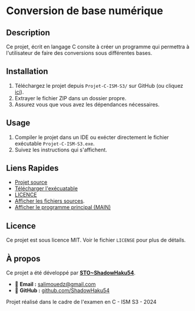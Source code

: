 # Conversion de base numérique

## Description
Ce projet, écrit en langage C consite à créer un programme qui permettra à l'utilisateur de faire des conversions sous différentes bases.

## Installation
1. Téléchargez le projet depuis `Projet-C-ISM-S3/` sur GitHub (ou cliquez [ici](https://github.com/ShadowHaku54/Projet-C-ISM-S3/)).
2. Extrayer le fichier ZIP dans un dossier propre.
3. Assurez vous que vous avez les dépendances nécessaires.

## Usage
1. Compiler le projet dans un IDE ou exécter directement le fichier exécutable `Projet-C-ISM-S3.exe`.
2. Suivez les instructions qui s'affichent.

## Liens Rapides
- [Projet source](https://github.com/ShadowHaku54/Projet-C-ISM-S3/)
- [Télécharger l'exécuatable](https://github.com/ShadowHaku54/Projet-C-ISM-S3/Projer-C-ISM-S3.exe)
- [LICENCE](https://github.com/ShadowHaku54/Projet-C-ISM-S3/LICENCE)
- [Afficher les fichiers sources](https://github.com/ShadowHaku54/Projet-C-ISM-S3/src).
- [Afficher le programme principal (MAIN)](https://github.com/ShadowHaku54/Projet-C-ISM-S3/src/main.c)

## Licence
Ce projet est sous licence MIT. Voir le fichier `LICENSE` pour plus de détails.

## À propos
Ce projet a été développé par **[STO~ShadowHaku54](https://github.com/ShadowHaku54)**.
- 📧 **Email  :** [salimouedz@gmail.com](mailto:salimouedz@gmail.com)
- 📂 **GitHub :** [github.com/ShadowHaku54](https://github.com/ShadowHaku54)

Projet réalisé dans le cadre de l'examen en C - ISM S3 - 2024
